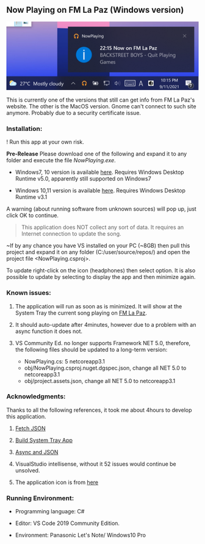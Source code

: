 ## Now Playing on FM La Paz (Windows version)

![Notification](assets/now_playing.png)

This is currently one of the versions that still can get info from FM La Paz's website. The other is the MacOS version. Gnome can't connect to such site anymore. Probably due to a security certificate issue.

### Installation:

! Run this app at your own risk.

**Pre-Release** 
Please download one of the following and expand it to any folder and execute the file *NowPlaying.exe*.

- Windows7, 10 version is available [here](https://github.com/ndlopez/NowPlaying/raw/master/pre-release.zip). Requires Windows Desktop Runtime v5.0, apparently still supported on Windows7

- Windows 10,11 version is available [here](https://github.com/ndlopez/NowPlaying/raw/master/pre-release-upd.zip). Requires Windows Desktop Runtime v3.1

A warning (about running software from unknown sources) will pop up, just click OK to continue.

> This application does NOT collect any sort of data. It requires an Internet connection to update the song.

~If by any chance you have VS installed on your PC (~8GB) then pull this project and expand it on any folder (C:\/user/source/repos/) and open the project file <NowPlaying.csproj>. 

To update right-click on the icon (headphones) then select <Update> option. 
It is also possible to update by selecting <Show> to display the app and then minimize again.

### Known issues:

1. The application will run as soon as is minimized. It will show at the System Tray 
the current song playing on [FM La Paz](https://www.lapaz.fm).
2. It should auto-update after 4minutes, however due to a problem with an async function it does not.
3. VS Community Ed. no longer supports Framework NET 5.0, therefore, the following files should be updated to a long-term version:

	- NowPlaying.cs: 5 netcoreapp3.1
	- obj/NowPlaying.csproj.nuget.dgspec.json, change all NET 5.0 to netcoreapp3.1
	- obj/project.assets.json, change all NET 5.0 to netcoreapp3.1

### Acknowledgments:

Thanks to all the following references, 
it took me about 4hours to develop this application.

1. [Fetch JSON](https://zetcode.com/csharp/json/)

2. [Build System Tray App](https://youtu.be/-6bvqwVYwMY)

3. [Async and JSON](https://docs.microsoft.com/en-us/dotnet/csharp/language-reference/keywords/async)

4. VisualStudio intellisense, without it 52 issues would continue be unsolved.

5. The application icon is from [here](https://icon-icons.com/)

### Running Environment:

- Programming language: C#

- Editor: VS Code 2019 Community Edition.

- Environment: Panasonic Let's Note/ Windows10 Pro
